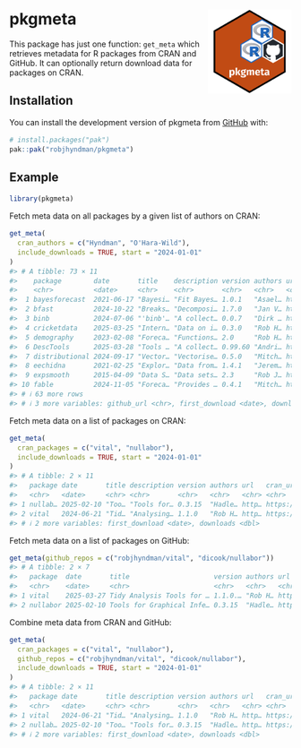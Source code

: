 
<!-- README.md is generated from README.Rmd. Please edit that file -->

# pkgmeta <img src="man/figures/pkgmeta-hex.png" align="right" width = 150 />

<!-- badges: start -->

<!-- badges: end -->

This package has just one function: `get_meta` which retrieves metadata
for R packages from CRAN and GitHub. It can optionally return download
data for packages on CRAN.

## Installation

You can install the development version of pkgmeta from
[GitHub](https://github.com/) with:

``` r
# install.packages("pak")
pak::pak("robjhyndman/pkgmeta")
```

## Example

``` r
library(pkgmeta)
```

Fetch meta data on all packages by a given list of authors on CRAN:

``` r
get_meta(
  cran_authors = c("Hyndman", "O'Hara-Wild"),
  include_downloads = TRUE, start = "2024-01-01"
)
#> # A tibble: 73 × 11
#>    package        date       title    description version authors url   cran_url
#>    <chr>          <date>     <chr>    <chr>       <chr>   <chr>   <chr> <chr>   
#>  1 bayesforecast  2021-06-17 "Bayesi… "Fit Bayes… 1.0.1   "Asael… http… https:/…
#>  2 bfast          2024-10-22 "Breaks… "Decomposi… 1.7.0   "Jan V… http… https:/…
#>  3 binb           2024-07-06 "'binb'… "A collect… 0.0.7   "Dirk … http… https:/…
#>  4 cricketdata    2025-03-25 "Intern… "Data on i… 0.3.0   "Rob H… http… https:/…
#>  5 demography     2023-02-08 "Foreca… "Functions… 2.0     "Rob H… http… https:/…
#>  6 DescTools      2025-03-28 "Tools … "A collect… 0.99.60 "Andri… http… https:/…
#>  7 distributional 2024-09-17 "Vector… "Vectorise… 0.5.0   "Mitch… http… https:/…
#>  8 eechidna       2021-02-25 "Explor… "Data from… 1.4.1   "Jerem… http… https:/…
#>  9 expsmooth      2015-04-09 "Data S… "Data sets… 2.3     "Rob J… http… https:/…
#> 10 fable          2024-11-05 "Foreca… "Provides … 0.4.1   "Mitch… http… https:/…
#> # ℹ 63 more rows
#> # ℹ 3 more variables: github_url <chr>, first_download <date>, downloads <dbl>
```

Fetch meta data on a list of packages on CRAN:

``` r
get_meta(
  cran_packages = c("vital", "nullabor"),
  include_downloads = TRUE, start = "2024-01-01"
)
#> # A tibble: 2 × 11
#>   package date       title description version authors url   cran_url github_url
#>   <chr>   <date>     <chr> <chr>       <chr>   <chr>   <chr> <chr>    <chr>     
#> 1 nullab… 2025-02-10 "Too… "Tools for… 0.3.15  "Hadle… http… https:/… https://g…
#> 2 vital   2024-06-21 "Tid… "Analysing… 1.1.0   "Rob H… http… https:/… https://g…
#> # ℹ 2 more variables: first_download <date>, downloads <dbl>
```

Fetch meta data on a list of packages on GitHub:

``` r
get_meta(github_repos = c("robjhyndman/vital", "dicook/nullabor"))
#> # A tibble: 2 × 7
#>   package  date       title                     version authors url   github_url
#>   <chr>    <date>     <chr>                     <chr>   <chr>   <chr> <chr>     
#> 1 vital    2025-03-27 Tidy Analysis Tools for … 1.1.0.… "Rob H… http… https://g…
#> 2 nullabor 2025-02-10 Tools for Graphical Infe… 0.3.15  "Hadle… http… https://g…
```

Combine meta data from CRAN and GitHub:

``` r
get_meta(
  cran_packages = c("vital", "nullabor"),
  github_repos = c("robjhyndman/vital", "dicook/nullabor"),
  include_downloads = TRUE, start = "2024-01-01"
)
#> # A tibble: 2 × 11
#>   package date       title description version authors url   cran_url github_url
#>   <chr>   <date>     <chr> <chr>       <chr>   <chr>   <chr> <chr>    <chr>     
#> 1 vital   2024-06-21 "Tid… "Analysing… 1.1.0   "Rob H… http… https:/… https://g…
#> 2 nullab… 2025-02-10 "Too… "Tools for… 0.3.15  "Hadle… http… https:/… https://g…
#> # ℹ 2 more variables: first_download <date>, downloads <dbl>
```
